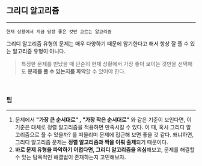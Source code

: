 ## 그리디 알고리즘

---

`현재 상황에서 지금 당장 좋은 것만 고르는 알고리즘`

그리디 알고리즘 유형의 문제는 매우 다양하기 때문에 암기한다고 해서 항상 잘 풀 수 있는 알고리즘 유형이 아니다.

> 특정한 문제를 만났을 때 단순히 현재 상황에서 가장 좋아 보이는 것만을 선택해도 **문제를 풀 수 있는지를 파악**할 수 있어야 한다.

<br>

### 팁

---
1. 문제에서 **"가장 큰 순서대로" , "가장 작은 순서대로"** 와 같은 기준이 보인다면, 이 기준은 대체로 정렬 알고리즘을 적용하면 만족시킬 수 있다.
   이 때, 혹시 그리디 알고리즘으로 풀 수 있을까? 를 떠올리며 문제에 접근해 보면 좋을 것 같다.
   왜냐하면, 그리디 알고리즘 문제는 **정렬 알고리즘과 짝을 이뤄 출제**되기 때문이다.
2. **바로 문제 유형을 파악하기 어렵다면, 그리디 알고리즘을 의심**해보고, 문제를 해결할 수 있는 탐욕적인 해결법이 존재하는지 고민해보자.
